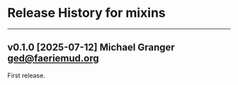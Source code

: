 # Release History for mixins

---
## v0.1.0 [2025-07-12] Michael Granger <ged@faeriemud.org>

First release.

